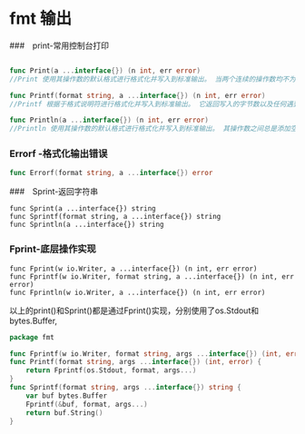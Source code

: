 # fmt 输出

###　print-常用控制台打印
```go

func Print(a ...interface{}) (n int, err error)
//Print 使用其操作数的默认格式进行格式化并写入到标准输出。 当两个连续的操作数均不为字符串时，它们之间就会添加空格。 它返回写入的字节数以及任何遇到的错误。

func Printf(format string, a ...interface{}) (n int, err error)
//Printf 根据于格式说明符进行格式化并写入到标准输出。 它返回写入的字节数以及任何遇到的写入错误。

func Println(a ...interface{}) (n int, err error)
//Println 使用其操作数的默认格式进行格式化并写入到标准输出。 其操作数之间总是添加空格，且总在最后追加一个换行符。 它返回写入的字节数以及任何遇到的错误。

```



### Errorf -格式化输出错误

```go
func Errorf(format string, a ...interface{}) error
```



###　Sprint-返回字符串

```
func Sprint(a ...interface{}) string
func Sprintf(format string, a ...interface{}) string
func Sprintln(a ...interface{}) string
```



### Fprint-底层操作实现

```
func Fprint(w io.Writer, a ...interface{}) (n int, err error)
func Fprintf(w io.Writer, format string, a ...interface{}) (n int, err error)
func Fprintln(w io.Writer, a ...interface{}) (n int, err error)
```

以上的print()和Sprint()都是通过Fprint()实现，分别使用了os.Stdout和bytes.Buffer,

```go
package fmt

func Fprintf(w io.Writer, format string, args ...interface{}) (int, error)
func Printf(format string, args ...interface{}) (int, error) {
    return Fprintf(os.Stdout, format, args...)
}
func Sprintf(format string, args ...interface{}) string {
    var buf bytes.Buffer
    Fprintf(&buf, format, args...)
    return buf.String()
}
```

